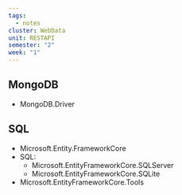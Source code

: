 ```yaml
---
tags:
  - notes
cluster: WebData
unit: RESTAPI
semester: "2"
week: "1"
---
```

## MongoDB
- MongoDB.Driver
## SQL
- Microsoft.Entity.FrameworkCore
- SQL:
	- Microsoft.EntityFrameworkCore.SQLServer
	- Microsoft.EntityFrameworkCore.SQLite
- Microsoft.EntityFrameworkCore.Tools